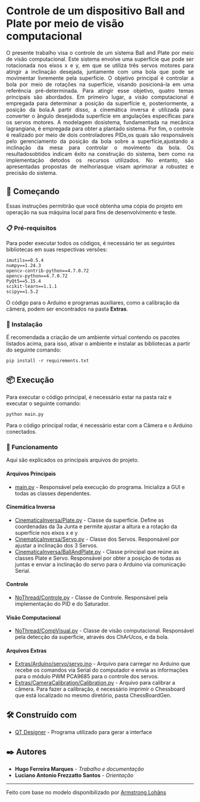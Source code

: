 # Controle de um dispositivo Ball and Plate por meio de visão computacional

<p align="justify"> O presente trabalho visa o controle de um sistema Ball and Plate por meio de visão computacional. Este sistema envolve uma superfície que pode ser rotacionada nos eixos x e y, em que se utiliza três servos motores para atingir a inclinação desejada, juntamente com uma bola que pode se movimentar livremente pela superfície. O objetivo principal é controlar a bola por meio de rotações na superfície, visando posicioná-la em uma referência pré-determinada. Para atingir esse objetivo, quatro temas principais são abordados. Em primeiro lugar, a visão computacional é empregada para determinar a posição da superfície e, posteriormente, a posição da bola.A partir disso, a cinemática inversa é utilizada para converter o ângulo desejadoda superfície em angulações específicas para os servos motores. A modelagem dosistema, fundamentada na mecânica lagrangiana, é empregada para obter a plantado sistema. Por fim, o controle é realizado por meio de dois controladores PIDs,os quais são responsáveis pelo gerenciamento da posição da bola sobre a superfície,ajustando a inclinação da mesa para controlar o movimento da bola. Os resultadosobtidos indicam êxito na construção do sistema, bem como na implementação detodos os recursos utilizados. No entanto, são apresentadas propostas de melhoriasque visam aprimorar a robustez e precisão do sistema. </p>


## 🚀 Começando

Essas instruções permitirão que você obtenha uma cópia do projeto em operação na sua máquina local para fins de desenvolvimento e teste.



### 📋 Pré-requisitos

Para poder executar todos os códigos, é necessário ter as seguintes bibliotecas em suas respectivas versões:

```
imutils==0.5.4
numpy==1.24.3
opencv-contrib-python==4.7.0.72
opencv-python==4.7.0.72
PyQt5==5.15.4
scikit-learn==1.1.1
scipy==1.5.2
```

O código para o Arduino e programas auxiliares, como a calibração da câmera, podem ser encontrados na pasta **Extras**.


### 🔧 Instalação

É recomendada a criação de um ambiente virtual contendo os pacotes listados acima, para isso, ativar o ambiente e instalar as bibliotecas a partir do seguinte comando:
```
pip install -r requirements.txt
```


## 📦 Execução

Para executar o código principal, é necessário estar na pasta raíz e executar o seguinte comando:
```
python main.py
```
Para o código principal rodar, é necessário estar com a Câmera e o Arduino conectados.

### 🔧 Funcionamento

Aqui são explicados os principais arquivos do projeto.

#### Arquivos Principais
 - [main.py](https://github.com/HugoFM2/BallAndPlate/blob/main/main.py) - Responsável pela execução do programa. Inicializa a GUI e todas as classes dependentes.

#### Cinemática Inversa
 - [CinematicaInversa/Plate.py](https://github.com/HugoFM2/BallAndPlate/blob/main/CinematicaInversa/Plate.py) - Classe da superfície. Define as coordenadas da 3a Junta e permite ajustar a altura e a rotação da superfície nos eixos x e y
 - [CinematicaInversa/Servo.py](https://github.com/HugoFM2/BallAndPlate/blob/main/CinematicaInversa/Servo.py) - Classe dos Servos. Responsável por ajustar a inclinação dos 3 Servos.
 - [CinematicaInversa/BallAndPlate.py](https://github.com/HugoFM2/BallAndPlate/blob/main/CinematicaInversa/BallAndPlate.py) - Classe principal que reúne as classes Plate e Servo. Responsável por obter a posição de todas as juntas e enviar a inclinação do servo para o Arduino via comunicação Serial. 

#### Controle
 - [NoThread/Controle.py](https://github.com/HugoFM2/BallAndPlate/blob/main/NoThread/Controle.py) - Classe de Controle. Responsável pela implementação do PID e do Saturador.

#### Visão Computacional
 - [NoThread/CompVisual.py](https://github.com/HugoFM2/BallAndPlate/blob/main/NoThread/CompVisual.py) - Classe de visão computacional. Responsável pela detecção da superfície, através dos ChArUcos, e da bola.

#### Arquivos Extras
- [Extras/Arduino/servo/servo.ino](https://github.com/HugoFM2/BallAndPlate/blob/main/Extras/Arduino/servo/servo.ino) - Arquivo para carregar no Arduino que recebe os comandos via Serial do computador e envia as informações para o módulo PWM PCA9685 para o controle dos servos.
- [Extras/CameraCalibration/Calibration.py](https://github.com/HugoFM2/BallAndPlate/blob/main/Extras/Camera%20Calibration/Calibration.py) - Arquivo para calibrar a câmera. Para fazer a calibração, é necessário imprimir o Chessboard que está localizado no mesmo diretório, pasta ChessBoardGen.
  
## 🛠️ Construído com

* [QT Designer](https://doc.qt.io/qt-5/qtdesigner-manual.html) - Programa utilizado para gerar a interface


## ✒️ Autores

* **Hugo Ferreira Marques** - *Trabalho e documentação*
* **Luciano Antonio Frezzatto Santos** - *Orientação*



---
Feito com base no modelo disponibilizado por [Armstrong Lohãns](https://gist.github.com/lohhans)
